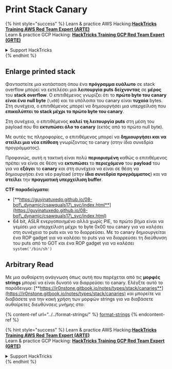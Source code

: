 # Print Stack Canary

{% hint style="success" %}
Learn & practice AWS Hacking:<img src="/.gitbook/assets/arte.png" alt="" data-size="line">[**HackTricks Training AWS Red Team Expert (ARTE)**](https://training.hacktricks.xyz/courses/arte)<img src="/.gitbook/assets/arte.png" alt="" data-size="line">\
Learn & practice GCP Hacking: <img src="/.gitbook/assets/grte.png" alt="" data-size="line">[**HackTricks Training GCP Red Team Expert (GRTE)**<img src="/.gitbook/assets/grte.png" alt="" data-size="line">](https://training.hacktricks.xyz/courses/grte)

<details>

<summary>Support HackTricks</summary>

* Check the [**subscription plans**](https://github.com/sponsors/carlospolop)!
* **Join the** 💬 [**Discord group**](https://discord.gg/hRep4RUj7f) or the [**telegram group**](https://t.me/peass) or **follow** us on **Twitter** 🐦 [**@hacktricks\_live**](https://twitter.com/hacktricks\_live)**.**
* **Share hacking tricks by submitting PRs to the** [**HackTricks**](https://github.com/carlospolop/hacktricks) and [**HackTricks Cloud**](https://github.com/carlospolop/hacktricks-cloud) github repos.

</details>
{% endhint %}

## Enlarge printed stack

Φανταστείτε μια κατάσταση όπου ένα **πρόγραμμα ευάλωτο** σε stack overflow μπορεί να εκτελέσει μια **λειτουργία puts** **δείχνοντας** σε **μέρος** του **stack overflow**. Ο επιτιθέμενος γνωρίζει ότι το **πρώτο byte του canary είναι ένα null byte** (`\x00`) και τα υπόλοιπα του canary είναι **τυχαία** bytes. Στη συνέχεια, ο επιτιθέμενος μπορεί να δημιουργήσει μια υπερχείλιση που **επικαλύπτει το stack μέχρι το πρώτο byte του canary**.

Στη συνέχεια, ο επιτιθέμενος **καλεί τη λειτουργία puts** στη μέση του payload που θα **εκτυπώσει όλο το canary** (εκτός από το πρώτο null byte).

Με αυτές τις πληροφορίες, ο επιτιθέμενος μπορεί να **δημιουργήσει και να στείλει μια νέα επίθεση** γνωρίζοντας το canary (στην ίδια συνεδρία προγράμματος).

Προφανώς, αυτή η τακτική είναι πολύ **περιορισμένη** καθώς ο επιτιθέμενος πρέπει να είναι σε θέση να **εκτυπώσει** το **περιεχόμενο** του **payload** του για να **εξάγει** το **canary** και στη συνέχεια να είναι σε θέση να δημιουργήσει ένα νέο payload (στην **ίδια συνεδρία προγράμματος**) και να **στείλει** την **πραγματική υπερχείλιση buffer**.

**CTF παραδείγματα:**&#x20;

* [**https://guyinatuxedo.github.io/08-bof\_dynamic/csawquals17\_svc/index.html**](https://guyinatuxedo.github.io/08-bof\_dynamic/csawquals17\_svc/index.html)
* 64 bit, ASLR ενεργοποιημένο αλλά χωρίς PIE, το πρώτο βήμα είναι να γεμίσει μια υπερχείλιση μέχρι το byte 0x00 του canary για να καλέσει στη συνέχεια το puts και να το διαρρεύσει. Με το canary δημιουργείται ένα ROP gadget για να καλέσει το puts για να διαρρεύσει τη διεύθυνση του puts από το GOT και ένα ROP gadget για να καλέσει `system('/bin/sh')`

## Arbitrary Read

Με μια αυθαίρετη ανάγνωση όπως αυτή που παρέχεται από τις **μορφές** **strings** μπορεί να είναι δυνατό να διαρρεύσει το canary. Ελέγξτε αυτό το παράδειγμα: [**https://ir0nstone.gitbook.io/notes/types/stack/canaries**](https://ir0nstone.gitbook.io/notes/types/stack/canaries) και μπορείτε να διαβάσετε για την κακή χρήση των μορφών strings για να διαβάσετε αυθαίρετες διευθύνσεις μνήμης στο:

{% content-ref url="../../format-strings/" %}
[format-strings](../../format-strings/)
{% endcontent-ref %}

{% hint style="success" %}
Learn & practice AWS Hacking:<img src="/.gitbook/assets/arte.png" alt="" data-size="line">[**HackTricks Training AWS Red Team Expert (ARTE)**](https://training.hacktricks.xyz/courses/arte)<img src="/.gitbook/assets/arte.png" alt="" data-size="line">\
Learn & practice GCP Hacking: <img src="/.gitbook/assets/grte.png" alt="" data-size="line">[**HackTricks Training GCP Red Team Expert (GRTE)**<img src="/.gitbook/assets/grte.png" alt="" data-size="line">](https://training.hacktricks.xyz/courses/grte)

<details>

<summary>Support HackTricks</summary>

* Check the [**subscription plans**](https://github.com/sponsors/carlospolop)!
* **Join the** 💬 [**Discord group**](https://discord.gg/hRep4RUj7f) or the [**telegram group**](https://t.me/peass) or **follow** us on **Twitter** 🐦 [**@hacktricks\_live**](https://twitter.com/hacktricks\_live)**.**
* **Share hacking tricks by submitting PRs to the** [**HackTricks**](https://github.com/carlospolop/hacktricks) and [**HackTricks Cloud**](https://github.com/carlospolop/hacktricks-cloud) github repos.

</details>
{% endhint %}
